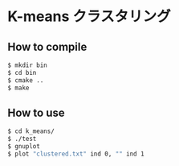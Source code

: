 # K-means クラスタリング

## How to compile
```bash
$ mkdir bin
$ cd bin
$ cmake ..
$ make
```
## How to use
```bash
$ cd k_means/
$ ./test
$ gnuplot
$ plot "clustered.txt" ind 0, "" ind 1
```
